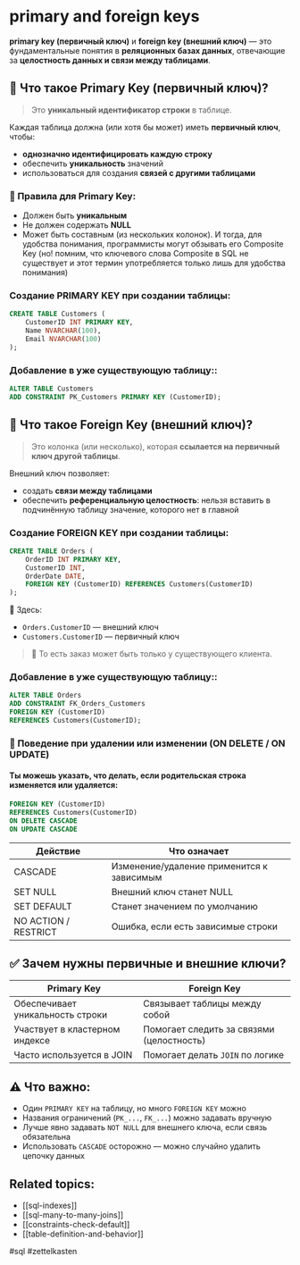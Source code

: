 # primary and foreign keys

**primary key (первичный ключ)** и **foreign key (внешний ключ)** — это фундаментальные понятия в **реляционных базах данных**, отвечающие за **целостность данных и связи между таблицами**.

## 📌 Что такое **Primary Key** (первичный ключ)?

> Это **уникальный идентификатор строки** в таблице.

Каждая таблица должна (или хотя бы может) иметь **первичный ключ**, чтобы:
- **однозначно идентифицировать каждую строку**    
- обеспечить **уникальность** значений    
- использоваться для создания **связей с другими таблицами**
### 🔐 Правила для Primary Key:
- Должен быть **уникальным**    
- Не должен содержать **NULL**    
- Может быть составным (из нескольких колонок). И тогда, для удобства понимания, программисты могут обзывать его Composite Key (но! помним, что ключевого слова Composite в SQL не существует и этот термин употребляется только лишь для удобства понимания)
###  Создание PRIMARY KEY при создании таблицы:
```sql
CREATE TABLE Customers (
    CustomerID INT PRIMARY KEY,
    Name NVARCHAR(100),
    Email NVARCHAR(100)
);
```

### Добавление в уже существующую таблицу::
```sql
ALTER TABLE Customers
ADD CONSTRAINT PK_Customers PRIMARY KEY (CustomerID);
```

## 🔗 Что такое **Foreign Key** (внешний ключ)?

> Это колонка (или несколько), которая **ссылается на первичный ключ другой таблицы**.

Внешний ключ позволяет:
- создать **связи между таблицами**    
- обеспечить **референциальную целостность**: нельзя вставить в подчинённую таблицу значение, которого нет в главной
### Создание FOREIGN KEY при создании таблицы:
```sql
CREATE TABLE Orders (
    OrderID INT PRIMARY KEY,
    CustomerID INT,
    OrderDate DATE,
    FOREIGN KEY (CustomerID) REFERENCES Customers(CustomerID)
);
```
📌 Здесь:
- `Orders.CustomerID` — внешний ключ    
- `Customers.CustomerID` — первичный ключ   

> 🎯 То есть заказ может быть только у существующего клиента.

### Добавление в уже существующую таблицу::
```sql
ALTER TABLE Orders
ADD CONSTRAINT FK_Orders_Customers
FOREIGN KEY (CustomerID)
REFERENCES Customers(CustomerID);
```

### 🔁 Поведение при удалении или изменении (ON DELETE / ON UPDATE)

#### Ты можешь указать, **что делать, если родительская строка изменяется или удаляется**:
```sql
FOREIGN KEY (CustomerID)
REFERENCES Customers(CustomerID)
ON DELETE CASCADE
ON UPDATE CASCADE
```

| Действие |	Что означает |
| ---------| --------------------|
|CASCADE |	Изменение/удаление применится к зависимым |
|SET NULL |	Внешний ключ станет NULL |
|SET DEFAULT |	Станет значением по умолчанию |
|NO ACTION / RESTRICT |	Ошибка, если есть зависимые строки |

## ✅ Зачем нужны первичные и внешние ключи?

|Primary Key|Foreign Key|
|---|---|
|Обеспечивает уникальность строки|Связывает таблицы между собой|
|Участвует в кластерном индексе|Помогает следить за связями (целостность)|
|Часто используется в JOIN|Помогает делать `JOIN` по логике|
## ⚠️ Что важно:

- Один `PRIMARY KEY` на таблицу, но много `FOREIGN KEY` можно    
- Названия ограничений (`PK_...`, `FK_...`) можно задавать вручную    
- Лучше явно задавать `NOT NULL` для внешнего ключа, если связь обязательна    
- Использовать `CASCADE` осторожно — можно случайно удалить цепочку данных


## Related topics:
- [[sql-indexes]]
- [[sql-many-to-many-joins]]
- [[constraints-check-default]]
- [[table-definition-and-behavior]]


#sql #zettelkasten
